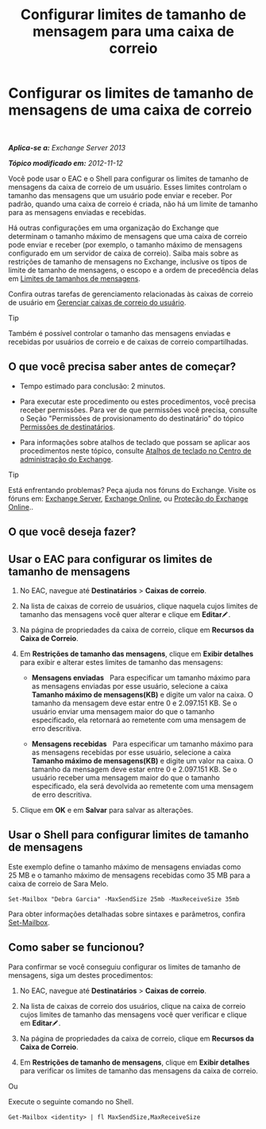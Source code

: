 ﻿---
title: 'Configurar limites de tamanho de mensagem para uma caixa de correio'
TOCTitle: Configurar os limites de tamanho de mensagens de uma caixa de correio
ms:assetid: d1220685-14c0-4c4f-abb2-3920f3046212
ms:mtpsurl: https://technet.microsoft.com/pt-br/library/Bb124708(v=EXCHG.150)
ms:contentKeyID: 50556288
ms.date: 01/10/2018
mtps_version: v=EXCHG.150
ms.translationtype: HT
---

# Configurar os limites de tamanho de mensagens de uma caixa de correio

 

_**Aplica-se a:** Exchange Server 2013_

_**Tópico modificado em:** 2012-11-12_

Você pode usar o EAC e o Shell para configurar os limites de tamanho de mensagens da caixa de correio de um usuário. Esses limites controlam o tamanho das mensagens que um usuário pode enviar e receber. Por padrão, quando uma caixa de correio é criada, não há um limite de tamanho para as mensagens enviadas e recebidas.

Há outras configurações em uma organização do Exchange que determinam o tamanho máximo de mensagens que uma caixa de correio pode enviar e receber (por exemplo, o tamanho máximo de mensagens configurado em um servidor de caixa de correio). Saiba mais sobre as restrições de tamanho de mensagens no Exchange, inclusive os tipos de limite de tamanho de mensagens, o escopo e a ordem de precedência delas em [Limites de tamanhos de mensagens](message-size-limits-exchange-2013-help.md).

Confira outras tarefas de gerenciamento relacionadas às caixas de correio de usuário em [Gerenciar caixas de correio do usuário](manage-user-mailboxes-exchange-2013-help.md).


> [!TIP]
> Também é possível controlar o tamanho das mensagens enviadas e recebidas por usuários de correio e de caixas de correio compartilhadas.



## O que você precisa saber antes de começar?

  - Tempo estimado para conclusão: 2 minutos.

  - Para executar este procedimento ou estes procedimentos, você precisa receber permissões. Para ver de que permissões você precisa, consulte o Seção "Permissões de provisionamento do destinatário" do tópico [Permissões de destinatários](recipients-permissions-exchange-2013-help.md).

  - Para informações sobre atalhos de teclado que possam se aplicar aos procedimentos neste tópico, consulte [Atalhos de teclado no Centro de administração do Exchange](keyboard-shortcuts-in-the-exchange-admin-center-exchange-online-protection-help.md).


> [!TIP]
> Está enfrentando problemas? Peça ajuda nos fóruns do Exchange. Visite os fóruns em: <A href="https://go.microsoft.com/fwlink/p/?linkid=60612">Exchange Server</A>, <A href="https://go.microsoft.com/fwlink/p/?linkid=267542">Exchange Online</A>, ou <A href="https://go.microsoft.com/fwlink/p/?linkid=285351">Proteção do Exchange Online</A>..



## O que você deseja fazer?

## Usar o EAC para configurar os limites de tamanho de mensagens

1.  No EAC, navegue até **Destinatários** \> **Caixas de correio**.

2.  Na lista de caixas de correio de usuários, clique naquela cujos limites de tamanho das mensagens você quer alterar e clique em **Editar**![Ícone de edição](images/JJ218640.6f53ccb2-1f13-4c02-bea0-30690e6ea71d(EXCHG.150).gif "Ícone de edição").

3.  Na página de propriedades da caixa de correio, clique em **Recursos da Caixa de Correio**.

4.  Em **Restrições de tamanho das mensagens**, clique em **Exibir detalhes** para exibir e alterar estes limites de tamanho das mensagens:
    
      - **Mensagens enviadas**   Para especificar um tamanho máximo para as mensagens enviadas por esse usuário, selecione a caixa **Tamanho máximo de mensagens(KB)** e digite um valor na caixa. O tamanho da mensagem deve estar entre 0 e 2.097.151 KB. Se o usuário enviar uma mensagem maior do que o tamanho especificado, ela retornará ao remetente com uma mensagem de erro descritiva.
    
      - **Mensagens recebidas**   Para especificar um tamanho máximo para as mensagens recebidas por esse usuário, selecione a caixa **Tamanho máximo de mensagens(KB)** e digite um valor na caixa. O tamanho da mensagem deve estar entre 0 e 2.097.151 KB. Se o usuário receber uma mensagem maior do que o tamanho especificado, ela será devolvida ao remetente com uma mensagem de erro descritiva.

5.  Clique em **OK** e em **Salvar** para salvar as alterações.

## Usar o Shell para configurar limites de tamanho de mensagens

Este exemplo define o tamanho máximo de mensagens enviadas como 25 MB e o tamanho máximo de mensagens recebidas como 35 MB para a caixa de correio de Sara Melo.

    Set-Mailbox "Debra Garcia" -MaxSendSize 25mb -MaxReceiveSize 35mb

Para obter informações detalhadas sobre sintaxes e parâmetros, confira [Set-Mailbox](https://technet.microsoft.com/pt-br/library/bb123981\(v=exchg.150\)).

## Como saber se funcionou?

Para confirmar se você conseguiu configurar os limites de tamanho de mensagens, siga um destes procedimentos:

1.  No EAC, navegue até **Destinatários** \> **Caixas de correio**.

2.  Na lista de caixas de correio dos usuários, clique na caixa de correio cujos limites de tamanho das mensagens você quer verificar e clique em **Editar**![Ícone de edição](images/JJ218640.6f53ccb2-1f13-4c02-bea0-30690e6ea71d(EXCHG.150).gif "Ícone de edição").

3.  Na página de propriedades da caixa de correio, clique em **Recursos da Caixa de Correio**.

4.  Em **Restrições de tamanho de mensagens**, clique em **Exibir detalhes** para verificar os limites de tamanho das mensagens da caixa de correio.

Ou

Execute o seguinte comando no Shell.

    Get-Mailbox <identity> | fl MaxSendSize,MaxReceiveSize

